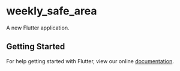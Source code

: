 # weekly_safe_area

A new Flutter application.

## Getting Started

For help getting started with Flutter, view our online
[documentation](https://flutter.io/).
